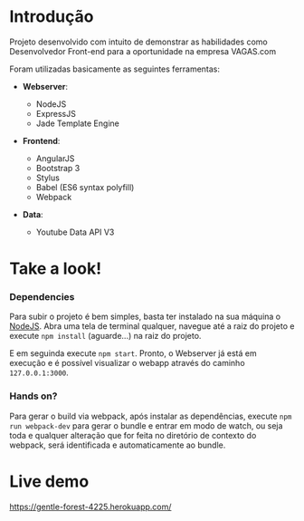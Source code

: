 # Introdução
Projeto desenvolvido com intuito de demonstrar as habilidades como Desenvolvedor
Front-end para a oportunidade na empresa VAGAS.com

Foram utilizadas basicamente as seguintes ferramentas:
 - **Webserver**:
   - NodeJS
   - ExpressJS
   - Jade Template Engine

 - **Frontend**:
   - AngularJS
   - Bootstrap 3
   - Stylus
   - Babel (ES6 syntax polyfill)
   - Webpack

 - **Data**:
   - Youtube Data API V3

# Take a look!
### Dependencies
Para subir o projeto é bem simples, basta ter instalado na sua máquina o
[NodeJS](https://nodejs.org/en/). Abra uma tela de terminal qualquer, navegue
até a raiz do projeto e execute `npm install` (aguarde...) na raiz do projeto.

E em seguinda execute `npm start`. Pronto, o Webserver já está em
execução e é possível visualizar o webapp através do caminho `127.0.0.1:3000`.

### Hands on?
Para gerar o build via webpack, após instalar as dependências, execute
`npm run webpack-dev` para gerar o bundle e entrar em modo de watch, ou seja
toda e qualquer alteração que for feita no diretório de contexto do webpack,
será identificada e automaticamente ao bundle.

# Live demo
https://gentle-forest-4225.herokuapp.com/
